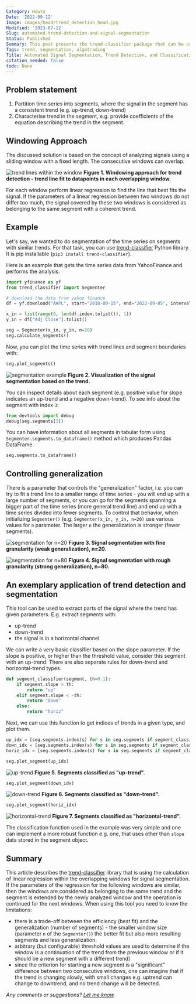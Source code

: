 ```yaml
---
Category: Howto
Date: '2022-09-12'
Image: images/head/trend_detection_head.jpg
Modified: '2023-07-12'
Slug: automated-trend-detection-and-signal-segmentation
Status: Published
Summary: This post presents the trend-classifier package that can be used for signal segmentation into parts where the trend is coherent.
Tags: trend, segmentation, algotrading
Title: Automated Signal Segmentation, Trend Detection, and Classification
citation_needed: false
todo: None
---
```


## Problem statement

1. Partition time series into segments, where the signal in the segment has a consistent trend (e.g. up-trend, down-trend)
2. Characterise trend in the segment, e.g. provide coefficients of the equation describing the trend in the segment.

## Windowing Approach

The discussed solution is based on the concept of analyzing signals using a sliding window with a fixed length. The consecutive windows can overlap.

![trend lines within the window](/images/trend_segmentation/trend_in_windows.jpg)
**Figure 1. Windowing approach for trend detection - trend line fit to datapoints in each overlapping window.**

For each window perform linear regression to find the line that best fits the signal. If the parameters of a linear regression between two windows do not differ too much, the signal covered by these two windows is considered as belonging to the same segment with a coherent trend.

## Example

Let's say, we wanted to do segmentation of the time series on segments with similar trends. For that task, you can use [trend-classifier](https://pypi.org/project/trend-classifier/) Python library. It is pip installable (`pip3 install trend-classifier`).

Here is an example that gets the time series data from YahooFinance and performs the analysis.

```python
import yfinance as yf
from trend_classifier import Segmenter

# download the data from yahoo finance
df = yf.download("AAPL", start="2018-09-15", end="2022-09-05", interval="1d", progress=False)

x_in = list(range(0, len(df.index.tolist()), 1))
y_in = df["Adj Close"].tolist()

seg = Segmenter(x_in, y_in, n=20)
seg.calculate_segments()
```

Now, you can plot the time series with trend lines and segment boundaries with:

```python
seg.plot_segments()
```

![segmentation example](/images/trend_segmentation/screenshoot_1.jpg)
**Figure 2. Visualization of the signal segmentation based on the trend.**

You can inspect details about each segment (e.g. positive value for slope indicates an up-trend and a negative down-trend). To see info about the segment with index `3`:

```python
from devtools import debug
debug(seg.segments[3])
```

You can have information about all segments in tabular form using `Segmenter.segments.to_dataframe()` method which produces Pandas DataFrame.

```python
seg.segments.to_dataframe()
```

## Controlling generalization

There is a parameter that controls the "generalization" factor, i.e. you can try to fit a trend line to a smaller range of time series - you will end up with a large number of segments, or you can go for the segments spanning a bigger part of the time series (more general trend line) and end up with a time series divided into fewer segments. To control that behavior, when initializing `Segmenter()` (e.g. `Segmenter(x_in, y_in, n=20)` use various values for `n` parameter. The larger `n` the generalization is stronger (fewer segments).

![segmentation for n=20](../images/trend_segmentation/segments_n_20.jpg)
**Figure 3. Signal segmentation with fine granularity (weak generalization), n=20.**

![segmentation for n=80](/images/trend_segmentation/segments_n_80.jpg)
**Figure 4. Signal segmentation with rough granularity (strong generalization), n=80.**

## An exemplary application of trend detection and segmentation

This tool can be used to extract parts of the signal where the trend has given parameters. E.g. extract segments with:

- up-trend
- down-trend
- the signal is in a horizontal channel

We can write a very basic classifier based on the slope parameter. If the slope is positive, or higher than the threshold value, consider this segment with an up-trend. There are also separate rules for down-trend and horizontal-trend types.

```python
def segment_classifier(segment, th=0.1):
    if segment.slope > th:
        return "up"
    elif segment.slope < -th:
        return "down"
    else:
        return "horiz"
```

Next, we can use this function to get indices of trends in a given type, and plot them.

```python
up_idx = [seg.segments.index(s) for s in seg.segments if segment_classifier(s) == "up"]
down_idx = [seg.segments.index(s) for s in seg.segments if segment_classifier(s) == "down"]
horiz_idx = [seg.segments.index(s) for s in seg.segments if segment_classifier(s) == "horiz"]
```

```python
seg.plot_segment(up_idx)
```

![up-trend](/images/trend_segmentation/uptrend.jpg)
**Figure 5. Segments classified as "up-trend".**

```python
seg.plot_segment(down_idx)
```

![down-trend](/images/trend_segmentation/downtrend.jpg)
**Figure 6. Segments classified as "down-trend".**

```python
seg.plot_segment(horiz_idx)
```

![horizontal-trend](/images/trend_segmentation/horiz_trend.jpg)
**Figure 7. Segments classified as "horizontal-trend".**

The classification function used in the example was very simple and one can implement a more robust function e.g. one, that uses other than `slope` data stored in the segment object.

## Summary

This article describes the [trend-classifier](https://pypi.org/project/trend-classifier/) library that is using the calculation of linear regression within the overlapping windows for signal segmentation. If the parameters of the regression for the following windows are similar, then the windows are considered as belonging to the same trend and the segment is extended by the newly analyzed window and the operation is continued for the next windows. When using this tool you need to know the limitations:

- there is a trade-off between the efficiency (best fit) and the generalization (number of segments) - the smaller window size (parameter `n` of the `Segmenter()`) the better fit but also more resulting segments and less generalization.
- arbitrary (but configurable) threshold values are used to determine if the window is a continuation of the trend from the previous window or if it should be a new segment with a different trend)
- since the criterion for starting a new segment is a "significant" difference between two consecutive windows, one can imagine that if the trend is changing slowly, with small changes e.g. uptrend can change to downtrend, and no trend change will be detected.

*Any comments or suggestions? [Let me know](mailto:ksafjan@gmail.com?subject=Blog+post).*
